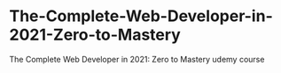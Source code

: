 # The-Complete-Web-Developer-in-2021-Zero-to-Mastery
The Complete Web Developer in 2021: Zero to Mastery udemy course
